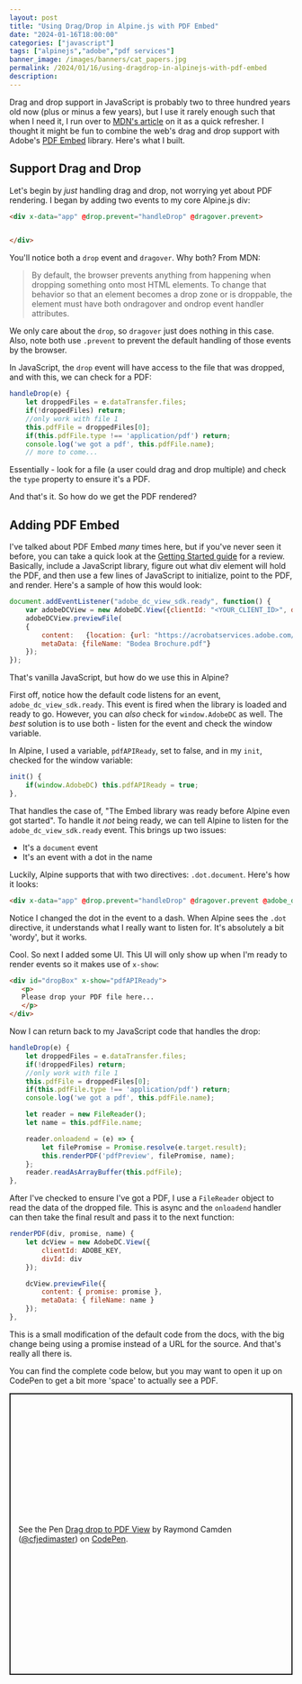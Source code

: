 ```yaml
---
layout: post
title: "Using Drag/Drop in Alpine.js with PDF Embed"
date: "2024-01-16T18:00:00"
categories: ["javascript"]
tags: ["alpinejs","adobe","pdf services"]
banner_image: /images/banners/cat_papers.jpg
permalink: /2024/01/16/using-dragdrop-in-alpinejs-with-pdf-embed
description: 
---
```


Drag and drop support in JavaScript is probably two to three hundred years old now (plus or minus a few years), but I use it rarely enough such that when I need it, I run over to [MDN's article](https://developer.mozilla.org/en-US/docs/Web/API/HTML_Drag_and_Drop_API) on it as a quick refresher. I thought it might be fun to combine the web's drag and drop support with Adobe's [PDF Embed](https://developer.adobe.com/document-services/apis/pdf-embed/) library. Here's what I built.

## Support Drag and Drop

Let's begin by *just* handling drag and drop, not worrying yet about PDF rendering. I began by adding two events to my core Alpine.js div:

```html
<div x-data="app" @drop.prevent="handleDrop" @dragover.prevent>


</div>
```

You'll notice both a `drop` event and `dragover`. Why both? From MDN: 

<blockquote>
By default, the browser prevents anything from happening when dropping something onto most HTML elements. To change that behavior so that an element becomes a drop zone or is droppable, the element must have both ondragover and ondrop event handler attributes.
</blockquote>

We only care about the `drop`, so `dragover` just does nothing in this case. Also, note both use `.prevent` to prevent the default handling of those events by the browser.

In JavaScript, the `drop` event will have access to the file that was dropped, and with this, we can check for a PDF:

```js
handleDrop(e) {
	let droppedFiles = e.dataTransfer.files;
	if(!droppedFiles) return;
	//only work with file 1
	this.pdfFile = droppedFiles[0];
	if(this.pdfFile.type !== 'application/pdf') return;
	console.log('we got a pdf', this.pdfFile.name);
	// more to come...
```

Essentially - look for a file (a user could drag and drop multiple) and check the `type` property to ensure it's a PDF. 

And that's it. So how do we get the PDF rendered?

## Adding PDF Embed

I've talked about PDF Embed *many* times here, but if you've never seen it before, you can take a quick look at the [Getting Started guide](https://developer.adobe.com/document-services/docs/overview/pdf-embed-api/gettingstarted/) for a review. Basically, include a JavaScript library, figure out what div element will hold the PDF, and then use a few lines of JavaScript to initialize, point to the PDF, and render. Here's a sample of how this would look:

```js
document.addEventListener("adobe_dc_view_sdk.ready", function() {
	var adobeDCView = new AdobeDC.View({clientId: "<YOUR_CLIENT_ID>", divId: "adobe-dc-view"});
    adobeDCView.previewFile(
	{
		content:   {location: {url: "https://acrobatservices.adobe.com/view-sdk-demo/PDFs/Bodea Brochure.pdf"}},
		metaData: {fileName: "Bodea Brochure.pdf"}
	});
});
```

That's vanilla JavaScript, but how do we use this in Alpine?

First off, notice how the default code listens for an event, `adobe_dc_view_sdk.ready`. This event is fired when the library is loaded and ready to go. However, you can *also* check for `window.AdobeDC` as well. The *best* solution is to use both - listen for the event and check the window variable.

In Alpine, I used a variable, `pdfAPIReady`, set to false, and in my `init`, checked for the window variable:

```js
init() {
	if(window.AdobeDC) this.pdfAPIReady = true;
},
```

That handles the case of, "The Embed library was ready before Alpine even got started". To handle it *not* being ready, we can tell Alpine to listen for the `adobe_dc_view_sdk.ready` event. This brings up two issues:

* It's a `document` event
* It's an event with a dot in the name

Luckily, Alpine supports that with two directives: `.dot.document`. Here's how it looks:

```html
<div x-data="app" @drop.prevent="handleDrop" @dragover.prevent @adobe_dc_view_sdk-ready.dot.document="setReady">
```

Notice I changed the dot in the event to a dash. When Alpine sees the `.dot` directive, it understands what I really want to listen for. It's absolutely a bit 'wordy', but it works.

Cool. So next I added some UI. This UI will only show up when I'm ready to render events so it makes use of `x-show`:

```html
<div id="dropBox" x-show="pdfAPIReady">
   <p>
   Please drop your PDF file here...
   </p>
</div>
```

Now I can return back to my JavaScript code that handles the drop:

```js
handleDrop(e) {
	let droppedFiles = e.dataTransfer.files;
	if(!droppedFiles) return;
	//only work with file 1
	this.pdfFile = droppedFiles[0];
	if(this.pdfFile.type !== 'application/pdf') return;
	console.log('we got a pdf', this.pdfFile.name);

	let reader = new FileReader();
	let name = this.pdfFile.name;

	reader.onloadend = (e) => {
		let filePromise = Promise.resolve(e.target.result);
		this.renderPDF('pdfPreview', filePromise, name);      
	};
	reader.readAsArrayBuffer(this.pdfFile);		
},
```

After I've checked to ensure I've got a PDF, I use a `FileReader` object to read the data of the dropped file. This is async and the `onloadend` handler can then take the final result and pass it to the next function:

```js
renderPDF(div, promise, name) {
	let dcView = new AdobeDC.View({
		clientId: ADOBE_KEY, 
		divId: div
	});

	dcView.previewFile({
		content: { promise: promise }, 
		metaData: { fileName: name }
	});
},
```

This is a small modification of the default code from the docs, with the big change being using a promise instead of a URL for the source. And that's really all there is. 

You can find the complete code below, but you may want to open it up on CodePen to get a bit more 'space' to actually see a PDF.

<p class="codepen" data-height="500" data-theme-id="dark" data-default-tab="result" data-slug-hash="GRerVBz" data-editable="true" data-user="cfjedimaster" style="height: 500px; box-sizing: border-box; display: flex; align-items: center; justify-content: center; border: 2px solid; margin: 1em 0; padding: 1em;">
  <span>See the Pen <a href="https://codepen.io/cfjedimaster/pen/GRerVBz">
  Drag drop to PDF View</a> by Raymond Camden (<a href="https://codepen.io/cfjedimaster">@cfjedimaster</a>)
  on <a href="https://codepen.io">CodePen</a>.</span>
</p>
<script async src="https://cpwebassets.codepen.io/assets/embed/ei.js"></script>